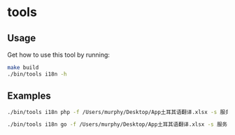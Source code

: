 # tools

## Usage

Get how to use this tool by running:

```bash
make build
./bin/tools i18n -h
```

## Examples

```bash
./bin/tools i18n php -f /Users/murphy/Desktop/App土耳其语翻译.xlsx -s 服务端 --include.language tr --old.file /Users/murphy/Documents/workspace/php/oversea-server/app/messages/tr.php

./bin/tools i18n go -f /Users/murphy/Desktop/App土耳其语翻译.xlsx -s 服务端 --include.language tr --old.file /Users/murphy/Documents/workspace/go/partystar/i18n/tr/type.toml --out.file type

```